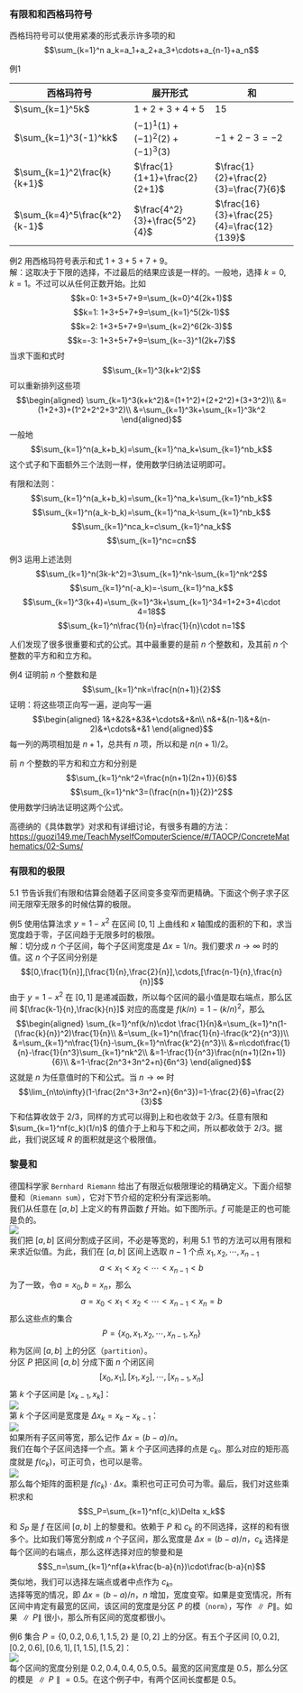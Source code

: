 ### 有限和和西格玛符号
西格玛符号可以使用紧凑的形式表示许多项的和
$$\sum_{k=1}^n a_k=a_1+a_2+a_3+\cdots+a_{n-1}+a_n$$

例1

| 西格玛符号 | 展开形式 | 和 |
|--|--|--|
| $\sum_{k=1}^5k$ | $1+2+3+4+5$ | $15$ |
| $\sum_{k=1}^3(-1)^kk$ | $(-1)^1(1)+(-1)^2(2)+(-1)^3(3)$ | $-1+2-3=-2$ |
| $\sum_{k=1}^2\frac{k}{k+1}$ | $\frac{1}{1+1}+\frac{2}{2+1}$ | $\frac{1}{2}+\frac{2}{3}=\frac{7}{6}$ |
| $\sum_{k=4}^5\frac{k^2}{k-1}$ | $\frac{4^2}{3}+\frac{5^2}{4}$ | $\frac{16}{3}+\frac{25}{4}=\frac{12}{139}$ |

例2 用西格玛符号表示和式 $1+3+5+7+9$。  
解：这取决于下限的选择，不过最后的结果应该是一样的。一般地，选择 $k=0,k=1$。不过可以从任何正数开始。比如
$$k=0: 1+3+5+7+9=\sum_{k=0}^4(2k+1)$$
$$k=1: 1+3+5+7+9=\sum_{k=1}^5(2k-1)$$
$$k=2: 1+3+5+7+9=\sum_{k=2}^6(2k-3)$$
$$k=-3: 1+3+5+7+9=\sum_{k=-3}^1(2k+7)$$
当求下面和式时
$$\sum_{k=1}^3(k+k^2)$$
可以重新排列这些项
$$\begin{aligned}
\sum_{k=1}^3(k+k^2)&=(1+1^2)+(2+2^2)+(3+3^2)\\
&=(1+2+3)+(1^2+2^2+3^2)\\
&=\sum_{k=1}^3k+\sum_{k=1}^3k^2
\end{aligned}$$
一般地
$$\sum_{k=1}^n(a_k+b_k)=\sum_{k=1}^na_k+\sum_{k=1}^nb_k$$
这个式子和下面额外三个法则一样，使用数学归纳法证明即可。

有限和法则：
$$\sum_{k=1}^n(a_k+b_k)=\sum_{k=1}^na_k+\sum_{k=1}^nb_k$$
$$\sum_{k=1}^n(a_k-b_k)=\sum_{k=1}^na_k-\sum_{k=1}^nb_k$$
$$\sum_{k=1}^nca_k=c\sum_{k=1}^na_k$$
$$\sum_{k=1}^nc=cn$$

例3 运用上述法则
$$\sum_{k=1}^n(3k-k^2)=3\sum_{k=1}^nk-\sum_{k=1}^nk^2$$
$$\sum_{k=1}^n(-a_k)=-\sum_{k=1}^na_k$$
$$\sum_{k=1}^3(k+4)=\sum_{k=1}^3k+\sum_{k=1}^34=1+2+3+4\cdot 4=18$$
$$\sum_{k=1}^n\frac{1}{n}=\frac{1}{n}\cdot n=1$$

人们发现了很多很重要和式的公式。其中最重要的是前 $n$ 个整数和，及其前 $n$ 个整数的平方和和立方和。

例4 证明前 $n$ 个整数和是
$$\sum_{k=1}^nk=\frac{n(n+1)}{2}$$
证明：将这些项正向写一遍，逆向写一遍
$$\begin{aligned}
1&+&2&+&3&+\cdots&+&n\\
n&+&(n-1)&+&(n-2)&+\cdots&+&1
\end{aligned}$$
每一列的两项相加是 $n+1$，总共有 $n$ 项，所以和是 $n(n+1)/2$。

前 $n$ 个整数的平方和和立方和分别是
$$\sum_{k=1}^nk^2=\frac{n(n+1)(2n+1)}{6}$$
$$\sum_{k=1}^nk^3=(\frac{n(n+1)}{2})^2$$
使用数学归纳法证明这两个公式。

高德纳的《具体数学》对求和有详细讨论，有很多有趣的方法：https://guozi149.me/TeachMyselfComputerScience/#/TAOCP/ConcreteMathematics/02-Sums/

### 有限和的极限
5.1 节告诉我们有限和估算会随着子区间变多变窄而更精确。下面这个例子求子区间无限窄无限多的时候估算的极限。

例5 使用估算法求 $y=1-x^2$ 在区间 $[0,1]$ 上曲线和 $x$ 轴围成的面积的下和，求当宽度趋于零，子区间趋于无限多时的极限。  
解：切分成 $n$ 个子区间，每个子区间宽度是 $\Delta x=1/n$。我们要求 $n\to\infty$ 时的值。这 $n$ 个子区间分别是
$$[0,\frac{1}{n}],[\frac{1}{n},\frac{2}{n}],\cdots,[\frac{n-1}{n},\frac{n}{n}]$$
由于 $y=1-x^2$ 在 $[0,1]$ 是递减函数，所以每个区间的最小值是取右端点，那么区间 $[\frac{k-1}{n},\frac{k}{n}]$ 对应的高度是 $f(k/n)=1-(k/n)^2$，那么
$$\begin{aligned}
\sum_{k=1}^nf(k/n)\cdot \frac{1}{n}&=\sum_{k=1}^n(1-(\frac{k}{n})^2)\frac{1}{n}\\
&=\sum_{k=1}^n(\frac{1}{n}-\frac{k^2}{n^3})\\
&=\sum_{k=1}^n\frac{1}{n}-\sum_{k=1}^n\frac{k^2}{n^3}\\
&=n\cdot\frac{1}{n}-\frac{1}{n^3}\sum_{k=1}^nk^2\\
&=1-\frac{1}{n^3}\frac{n(n+1)(2n+1)}{6}\\
&=1-\frac{2n^3+3n^2+n}{6n^3}
\end{aligned}$$
这就是 $n$ 为任意值时的下和公式。当 $n\to\infty$ 时
$$\lim_{n\to\infty}(1-\frac{2n^3+3n^2+n}{6n^3})=1-\frac{2}{6}=\frac{2}{3}$$
下和估算收敛于 $2/3$，同样的方式可以得到上和也收敛于 $2/3$。任意有限和 $\sum_{k=1}^nf(c_k)(1/n)$ 的值介于上和与下和之间，所以都收敛于 $2/3$。据此，我们说区域 $R$ 的面积就是这个极限值。

### 黎曼和
德国科学家 `Bernhard Riemann` 给出了有限近似极限理论的精确定义。下面介绍黎曼和（`Riemann sum`），它对下节介绍的定积分有深远影响。  
我们从任意在 $[a,b]$ 上定义的有界函数 $f$ 开始。如下图所示。$f$ 可能是正的也可能是负的。  
![](020.010.png)  
我们把 $[a,b]$ 区间分割成子区间，不必是等宽的，利用 5.1 节的方法可以用有限和来求近似值。为此，我们在 $[a,b]$ 区间上选取 $n-1$ 个点 $x_1,x_2,\cdots,x_{n-1}$
$$a<x_1<x_2<\cdots<x_{n-1}<b$$
为了一致，令$a=x_0,b=x_n$，那么
$$a=x_0<x_1<x_2<\cdots<x_{n-1}<x_n=b$$
那么这些点的集合
$$P=\{x_0,x_1,x_2,\cdots,x_{n-1},x_n\}$$
称为区间 $[a,b]$ 上的分区（`partition`）。  
分区 $P$ 把区间 $[a,b]$ 分成下面 $n$ 个闭区间
$$[x_0,x_1],[x_1,x_2],\cdots,[x_{n-1},x_n]$$
第 $k$ 个子区间是 $[x_{k-1},x_k]$：  
![](020.021.png)  
第 $k$ 个子区间是宽度是 $\Delta x_k=x_k-x_{k-1}$：  
![](020.022.png)  
如果所有子区间等宽，那么记作 $\Delta x=(b-a)/n$。  
我们在每个子区间选择一个点。第 $k$ 个子区间选择的点是 $c_k$。那么对应的矩形高度就是 $f(c_k)$，可正可负，也可以是零。  
![](020.030.png)  
那么每个矩阵的面积是 $f(c_k)\cdot\Delta x$。乘积也可正可负可为零。最后，我们对这些乘积求和
$$S_P=\sum_{k=1}^nf(c_k)\Delta x_k$$
和 $S_P$ 是 $f$ 在区间 $[a,b]$ 上的黎曼和。依赖于 $P$ 和 $c_k$ 的不同选择，这样的和有很多个。比如我们等宽分割成 $n$ 个子区间，那么宽度是 $\Delta x=(b-a)/n$，$c_k$ 选择是每个区间的右端点，那么这样选择对应的黎曼和是
$$S_n=\sum_{k=1}^nf(a+k\frac{b-a}{n})\cdot\frac{b-a}{n}$$
类似地，我们可以选择左端点或者中点作为 $c_k$。  
选择等宽的情况，即 $\Delta x=(b-a)/n$，$n$ 增加，宽度变窄。如果是变宽情况，所有区间中肯定有最宽的区间，该区间的宽度是分区 $P$ 的模（`norm`），写作 $\parallel P\parallel$。如果 $\parallel P\parallel$ 很小，那么所有区间的宽度都很小。

例6 集合 $P=\{0,0.2,0.6,1,1.5,2\}$ 是 $[0,2]$ 上的分区。有五个子区间 $[0,0.2],[0.2,0.6],[0.6,1],[1,1.5],[1.5,2]$：  
![](020.040.png)  
每个区间的宽度分别是 $0.2,0.4,0.4,0.5,0.5$。最宽的区间宽度是 0.5，那么分区的模是 $\parallel P\parallel=0.5$。在这个例子中，有两个区间长度都是 0.5。
